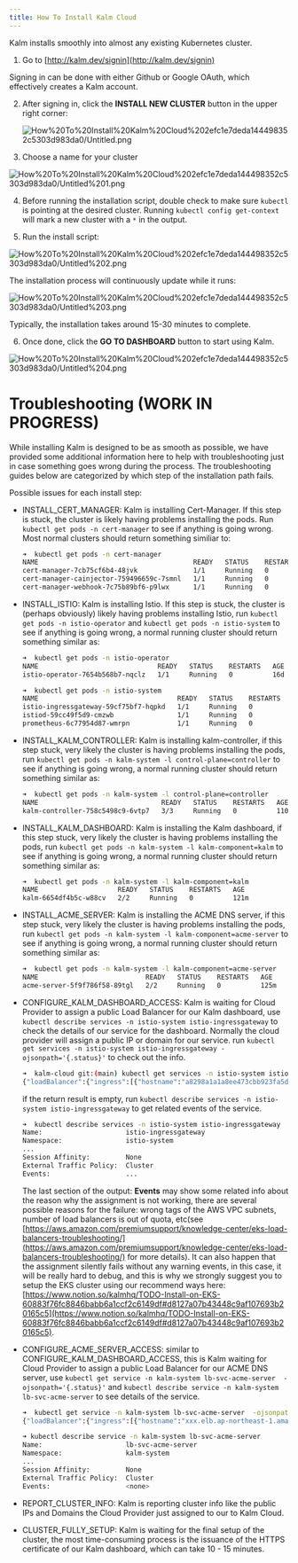 ```yaml
---
title: How To Install Kalm Cloud
---
```


Kalm installs smoothly into almost any existing Kubernetes cluster.

1. Go to [http://kalm.dev/signin](http://kalm.dev/signin)

Signing in can be done with either Github or Google OAuth, which effectively creates a Kalm account.

2. After signing in, click the **INSTALL NEW CLUSTER** button in the upper right corner:

    ![How%20To%20Install%20Kalm%20Cloud%202efc1e7deda144498352c5303d983da0/Untitled.png](../assets/kalm-cloud-1-new-cluster.png)

3. Choose a name for your cluster

![How%20To%20Install%20Kalm%20Cloud%202efc1e7deda144498352c5303d983da0/Untitled%201.png](../assets/kalm-cloud-2-cluster-name.png)

4. Before running the installation script, double check to make sure `kubectl` is pointing at the desired cluster. Running `kubectl config get-context` will mark a new cluster with a `*` in the output.

5.  Run the install script:

![How%20To%20Install%20Kalm%20Cloud%202efc1e7deda144498352c5303d983da0/Untitled%202.png](../assets/kalm-cloud-3-install-script.png)

The installation process will continuously update while it runs:

![How%20To%20Install%20Kalm%20Cloud%202efc1e7deda144498352c5303d983da0/Untitled%203.png](../assets/kalm-cloud-4-installing.png)

Typically, the installation takes around 15-30 minutes to complete.

6. Once done, click the **GO TO DASHBOARD** button to start using Kalm.

![How%20To%20Install%20Kalm%20Cloud%202efc1e7deda144498352c5303d983da0/Untitled%204.png](../assets/kalm-cloud-5-install-succeed.png)

# Troubleshooting (WORK IN PROGRESS)

While installing Kalm is designed to be as smooth as possible, we have provided some additional information here to help with troubleshooting just in case something goes wrong during the process. The troubleshooting guides below are categorized by which step of the installation path fails.

Possible issues for each install step:

- INSTALL_CERT_MANAGER: Kalm is installing Cert-Manager. If this step is stuck, the cluster is likely having problems installing the pods. Run `kubectl get pods -n cert-manager` to see if anything is going wrong. Most normal clusters should return something similiar to:

    ```bash
    ➜  kubectl get pods -n cert-manager
    NAME                                       READY   STATUS    RESTARTS   AGE
    cert-manager-7cb75cf6b4-48jvk              1/1     Running   0          29d
    cert-manager-cainjector-759496659c-7smnl   1/1     Running   0          29d
    cert-manager-webhook-7c75b89bf6-p9lwx      1/1     Running   0          29d
    ```

- INSTALL_ISTIO: Kalm is installing Istio. If this step is stuck, the cluster is (perhaps obviously) likely having problems installing Istio, run `kubectl get pods -n istio-operator` and `kubectl get pods -n istio-system` to see if anything is going wrong, a normal running cluster should return something similar as:

    ```bash
    ➜  kubectl get pods -n istio-operator
    NAME                              READY   STATUS    RESTARTS   AGE
    istio-operator-7654b568b7-nqclz   1/1     Running   0          16d

    ➜  kubectl get pods -n istio-system
    NAME                                   READY   STATUS    RESTARTS   AGE
    istio-ingressgateway-59cf75bf7-hqpkd   1/1     Running   0          16d
    istiod-59cc49f5d9-cmzwb                1/1     Running   0          16d
    prometheus-6c77954d87-wmrpn            1/1     Running   0          16d
    ```

- INSTALL_KALM_CONTROLLER: Kalm is installing kalm-controller, if this step stuck, very likely the cluster is having problems installing the pods, run `kubectl get pods -n kalm-system -l control-plane=controller` to see if anything is going wrong, a normal running cluster should return something similar as:

    ```bash
    ➜  kubectl get pods -n kalm-system -l control-plane=controller
    NAME                               READY   STATUS    RESTARTS   AGE
    kalm-controller-758c5498c9-6vtp7   3/3     Running   0          110m
    ```

- INSTALL_KALM_DASHBOARD: Kalm is installing the Kalm dashboard, if this step stuck, very likely the cluster is having problems installing the pods, run `kubectl get pods -n kalm-system -l kalm-component=kalm` to see if anything is going wrong, a normal running cluster should return something similar as:

    ```bash
    ➜  kubectl get pods -n kalm-system -l kalm-component=kalm
    NAME                    READY   STATUS    RESTARTS   AGE
    kalm-6654df4b5c-w88cv   2/2     Running   0          121m
    ```

- INSTALL_ACME_SERVER: Kalm is installing the ACME DNS server, if this step stuck, very likely the cluster is having problems installing the pods, run `kubectl get pods -n kalm-system -l kalm-component=acme-server` to see if anything is going wrong, a normal running cluster should return something similar as:

    ```bash
    ➜  kubectl get pods -n kalm-system -l kalm-component=acme-server
    NAME                           READY   STATUS    RESTARTS   AGE
    acme-server-5f9f786f58-89tgl   2/2     Running   0          125m
    ```

- CONFIGURE_KALM_DASHBOARD_ACCESS: Kalm is waiting for Cloud Provider to assign a public Load Balancer for our Kalm dashboard, use `kubectl describe services -n istio-system istio-ingressgateway` to check the details of our service for the dashboard. Normally the cloud provider will assign a public IP or domain for our service. run `kubectl get services -n istio-system istio-ingressgateway -ojsonpath='{.status}'` to check out the info.

    ```bash
    ➜  kalm-cloud git:(main) kubectl get services -n istio-system istio-ingressgateway -ojsonpath='{.status}'
    {"loadBalancer":{"ingress":[{"hostname":"a8298a1a1a8ee473cbb923fa5de3576c-60911533.ap-northeast-1.elb.amazonaws.com"}]}}
    ```

    if the return result is empty, run `kubectl describe services -n istio-system istio-ingressgateway` to get related events of the service.

    ```bash
    ➜  kubectl describe services -n istio-system istio-ingressgateway
    Name:                     istio-ingressgateway
    Namespace:                istio-system
    ...
    Session Affinity:         None
    External Traffic Policy:  Cluster
    Events:                   ...
    ```

    The last section of the output: **Events** may show some related info about the reason why the assignment is not working, there are several possible reasons for the failure: wrong tags of the AWS VPC subnets, number of load balancers is out of quota, etc(see [https://aws.amazon.com/premiumsupport/knowledge-center/eks-load-balancers-troubleshooting/](https://aws.amazon.com/premiumsupport/knowledge-center/eks-load-balancers-troubleshooting/) for more details). It can also happen that the assignment silently fails without any warning events, in this case, it will be really hard to debug, and this is why we strongly suggest you to setup the EKS cluster using our recommend ways here: [https://www.notion.so/kalmhq/TODO-Install-on-EKS-60883f76fc8846babb6a1ccf2c6149df#d8127a07b43448c9af107693b20165c5](https://www.notion.so/kalmhq/TODO-Install-on-EKS-60883f76fc8846babb6a1ccf2c6149df#d8127a07b43448c9af107693b20165c5).

- CONFIGURE_ACME_SERVER_ACCESS: similar to CONFIGURE_KALM_DASHBOARD_ACCESS, this is Kalm waiting for Cloud Provider to assign a public Load Balancer for our ACME DNS server, use `kubectl get service -n kalm-system lb-svc-acme-server  -ojsonpath='{.status}'` and `kubectl describe service -n kalm-system lb-svc-acme-server` to see details of the service.

    ```bash
    ➜  kubectl get service -n kalm-system lb-svc-acme-server  -ojsonpath='{.status}'
    {"loadBalancer":{"ingress":[{"hostname":"xxx.elb.ap-northeast-1.amazonaws.com"}]}

    ➜ kubectl describe service -n kalm-system lb-svc-acme-server
    Name:                     lb-svc-acme-server
    Namespace:                kalm-system
    ...
    Session Affinity:         None
    External Traffic Policy:  Cluster
    Events:                   <none>
    ```

- REPORT_CLUSTER_INFO: Kalm is reporting cluster info like the public IPs and Domains the Cloud Provider just assigned to our to Kalm Cloud.
- CLUSTER_FULLY_SETUP: Kalm is waiting for the final setup of the cluster, the most time-consuming process is the issuance of the HTTPS certificate of our Kalm dashboard, which can take 10 - 15 minutes.

